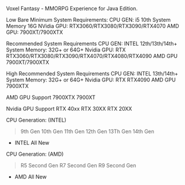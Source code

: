 Voxel Fantasy - MMORPG Experience for Java Edition.


Low Bare Minimum System Requirements:
CPU GEN: i5 10th
System Memory 16G
NVidia GPU: RTX3060/RTX3080/RTX3090/RTX4070 
AMD GPU: 7900XT/7900XTX

Recommended System Requirements
CPU GEN: INTEL 12th/13th/14th+
System Memory: 32G+ or 64G+
Nvidia GPU: RTX RTX3060/RTX3080/RTX3090/RTX4070/RTX4080/RTX4090
AMD GPU 7900XT/7900XTX

High Recommended System Requirements
CPU GEN: INTEL 13th/14th+
System Memory: 32G+ or 64G+
Nvidia GPU: RTX RTX4090
AMD GPU 7900XTX


AMD GPU Support
7900XTX
7900XT

Nvidia GPU Support
RTX 40xx
RTX 30XX
RTX 20XX

CPU Generation: (INTEL)
>9th Gen
>10th Gen
>11th Gen
>12th Gen
>13Th Gen
>14th Gen
+ INTEL All New

CPU Generation: (AMD)
>R5 Second Gen
>R7 Second Gen
>R9 Second Gen
+ AMD All New

  
